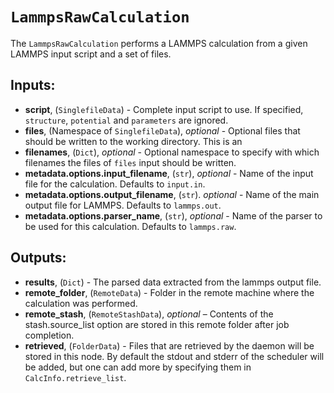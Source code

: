 # `LammpsRawCalculation`

The `LammpsRawCalculation` performs a LAMMPS calculation from a given LAMMPS input script and a set of files.

## Inputs:

- **script**, (`SinglefileData`) - Complete input script to use. If specified, `structure`, `potential` and `parameters` are ignored.
- **files**, (Namespace of `SinglefileData`), *optional* - Optional files that should be written to the working directory. This is an
- **filenames**, (`Dict`), *optional* - Optional namespace to specify with which filenames the files of ``files`` input should be written.
- **metadata.options.input_filename**, (`str`), *optional* - Name of the input file for the calculation. Defaults to `input.in`.
- **metadata.options.output_filename**, (`str`). *optional* - Name of the main output file for LAMMPS. Defaults to `lammps.out`.
- **metadata.options.parser_name**, (`str`), *optional* - Name of the parser to be used for this calculation. Defaults to `lammps.raw`.

## Outputs:

- **results**, (`Dict`) - The parsed data extracted from the lammps output file.
- **remote_folder**, (`RemoteData`) - Folder in the remote machine where the calculation was performed.
- **remote_stash**, (`RemoteStashData`), *optional* – Contents of the stash.source_list option are stored in this remote folder after job completion.
- **retrieved**, (`FolderData`) - Files that are retrieved by the daemon will be stored in this node. By default the stdout and stderr of the scheduler will be added, but one can add more by specifying them in `CalcInfo.retrieve_list`.
